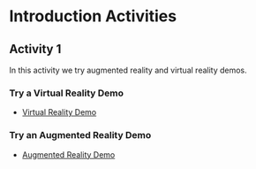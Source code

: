 # Introduction Activities

## Activity 1

In this activity we try augmented reality and virtual reality demos.

### Try a Virtual Reality Demo

- [Virtual Reality Demo](https://immersive-web.github.io/webxr-samples/inline-session.html)

### Try an Augmented Reality Demo

- [Augmented Reality Demo](https://immersive-web.github.io/webxr-samples/immersive-ar-session.html)